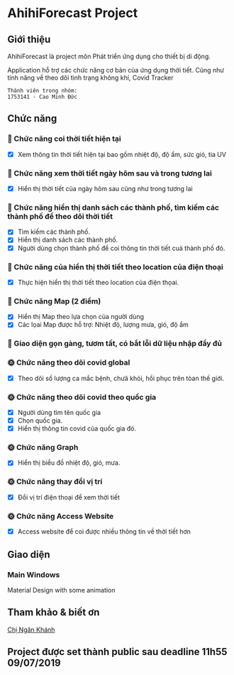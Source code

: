 # AhihiForecast Project

## Giới thiệu
AhihiForecast là project môn Phát triển ứng dụng cho thiết bị di động.

Application hỗ trợ các chức năng cơ bản của ứng dụng thời tiết. Cũng như tính năng về theo dõi tình trạng không khí, Covid Tracker
```
Thành viên trong nhóm:   
1753141 - Cao Minh Đức  
```
## Chức năng
### 🧮 Chức năng coi thời tiết hiện tại
- [x] Xem thông tin thời tiết hiện tại bao gồm nhiệt độ, độ ẩm, sức gió, tia UV

### 🧮 Chức năng xem thời tiết ngày hôm sau và trong tương lai
- [x] Hiển thị thời tiết của ngày hôm sau cũng như trong tương lai
### 🔫 Chức năng hiển thị danh sách các thành phố, tìm kiếm các thành phố để theo dõi thời tiết
- [x] Tìm kiếm các thành phố.
- [x] Hiển thị danh sách các thành phố.
- [x] Người dùng chọn thành phố để coi thông tin thời tiết cuả thành phố đó.
### 🔎 Chức năng của hiển thị thời tiết theo location của điện thoại
- [x] Thực hiện hiển thị thời tiết theo location của điện thọai.

### 🎉 Chức năng Map (2 điểm)
- [x] Hiển thị Map theo lựa chọn của người dùng
- [x] Các lọai Map được hỗ trợ: Nhiệt độ, lượng mưa, gió, độ ẩm

### 🎥 Giao diện gọn gàng, tươm tất, có bắt lỗi dữ liệu nhập đầy đủ 

### 🌞 Chức năng theo dõi covid global
- [x] Theo dõi số lượng ca mắc bệnh, chưã khỏi, hồi phục trên tòan thế giới.

### 🌞 Chức năng theo dõi covid theo quốc gia
- [x] Người dùng tìm tên quốc gia
- [x] Chọn quốc gia.
- [x] Hiển thị thông tin covid của quốc gia đó.

### 🌞 Chức năng Graph
- [x] Hiển thị biểu đồ nhiệt độ, gió, mưa.

### 🌞 Chức năng thay đổi vị trí
- [x] Đổi vị trí điện thoại để xem thời tiết

### 🌞 Chức năng Access Website
- [x] Access website để coi được nhiều thông tin về thời tiết hơn
## Giao diện
### Main Windows
Material Design with some animation


## Tham khảo & biết ơn
 [Chị Ngân Khánh](https://github.com/ngankhanh98)
## Project được set thành public sau deadline 11h55 09/07/2019

